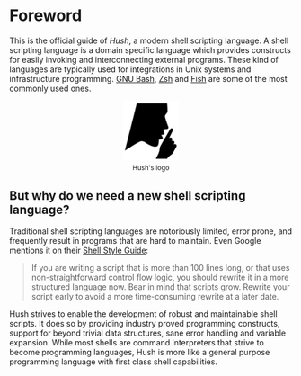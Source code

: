 # Foreword

This is the official guide of *Hush*, a modern shell scripting language. A shell scripting language is a domain specific language which provides constructs for easily invoking and interconnecting external programs. These kind of languages are typically used for integrations in Unix systems and infrastructure programming. [GNU Bash](https://www.gnu.org/software/bash/), [Zsh](https://www.zsh.org/) and [Fish](https://fishshell.com/) are some of the most commonly used ones.

<p align="center">
	<img width="100px" src="images/logo.png" alt="Logo" />
	<br>
	<small>Hush's logo</small>
</p>

## But why do we need a new shell scripting language?

Traditional shell scripting languages are notoriously limited, error prone, and frequently result in programs that are hard to maintain. Even Google mentions it on their [Shell Style Guide](https://google.github.io/styleguide/shellguide.html#when-to-use-shell):

> If you are writing a script that is more than 100 lines long, or that uses non-straightforward control flow logic, you should rewrite it in a more structured language now. Bear in mind that scripts grow. Rewrite your script early to avoid a more time-consuming rewrite at a later date.

Hush strives to enable the development of robust and maintainable shell scripts. It does so by providing industry proved programming constructs, support for beyond trivial data structures, sane error handling and variable expansion. While most shells are command interpreters that strive to become programming languages, Hush is more like a general purpose programming language with first class shell capabilities.
